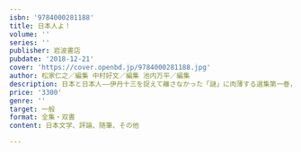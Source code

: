```yaml
---
isbn: '9784000281188'
title: 日本人よ！
volume: ''
series: ''
publisher: 岩波書店
pubdate: '2018-12-21'
cover: 'https://cover.openbd.jp/9784000281188.jpg'
author: 松家仁之／編集 中村好文／編集 池内万平／編集
description: 日本と日本人――伊丹十三を捉えて離さなかった「謎」に肉薄する選集第一巻，いよいよ刊行．
price: '3300'
genre: ''
target: 一般
format: 全集・双書
content: 日本文学、評論、随筆、その他

---
```

